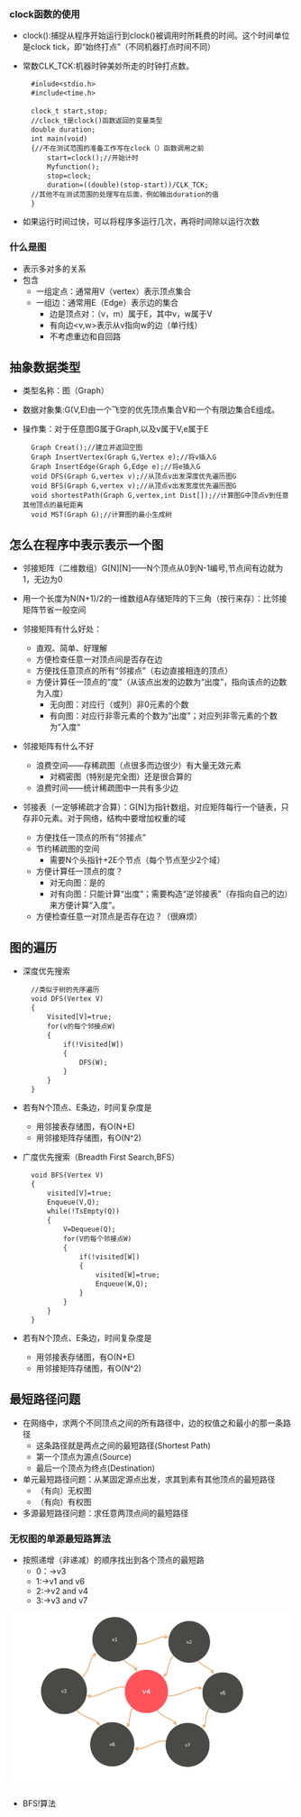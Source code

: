 ### clock函数的使用

* clock():捕捉从程序开始运行到clock()被调用时所耗费的时间。这个时间单位是clock tick，即“始终打点”（不同机器打点时间不同）

* 常数CLK_TCK:机器时钟美妙所走的时钟打点数。

        #inlude<stdio.h>
        #include<time.h>

        clock_t start,stop;
        //clock_t是clock()函数返回的变量类型
        double duration;
        int main(void)
        {//不在测试范围的准备工作写在clock（）函数调用之前
            start=clock();//开始计时
            Myfunction();
            stop=clock;
            duration=((double)(stop-start))/CLK_TCK;
        //其他不在测试范围的处理写在后面，例如输出duration的值
        }

* 如果运行时间过快，可以将程序多运行几次，再将时间除以运行次数


### 什么是图
* 表示多对多的关系
* 包含
  * 一组定点：通常用V（vertex）表示顶点集合
  * 一组边：通常用E（Edge）表示边的集合
    * 边是顶点对：（v，m）属于E，其中v，w属于V
    * 有向边<v,w>表示从v指向w的边（单行线）
    * 不考虑重边和自回路
  
## 抽象数据类型
* 类型名称：图（Graph）
* 数据对象集:G(V,E)由一个飞空的优先顶点集合V和一个有限边集合E组成。
* 操作集：对于任意图G属于Graph,以及v属于V,e属于E
  
        Graph Creat();//建立并返回空图
        Graph InsertVertex(Graph G,Vertex e);//将v插入G
        Graph InsertEdge(Graph G,Edge e);//将e插入G
        void DFS(Graph G,vertex v);//从顶点v出发深度优先遍历图G
        void BFS(Graph G,vertex v);//从顶点v出发宽度优先遍历图G
        void shortestPath(Graph G,vertex,int Dist[]);//计算图G中顶点v到任意其他顶点的最短距离
        void MST(Graph G);//计算图的最小生成树

## 怎么在程序中表示表示一个图
* 邻接矩阵（二维数组）G[N][N]——N个顶点从0到N-1编号,节点间有边就为1，无边为0
* 用一个长度为N(N+1)/2的一维数组A存储矩阵的下三角（按行来存）：比邻接矩阵节省一般空间
* 邻接矩阵有什么好处：
  * 直观、简单、好理解
  * 方便检查任意一对顶点间是否存在边
  * 方便找任意顶点的所有“邻接点”（右边直接相连的顶点）
  * 方便计算任一顶点的“度”（从该点出发的边数为“出度”，指向该点的边数为入度）
    * 无向图：对应行（或列）非0元素的个数
    * 有向图：对应行非零元素的个数为“出度”；对应列非零元素的个数为”入度“

* 邻接矩阵有什么不好
  * 浪费空间——存稀疏图（点很多而边很少）有大量无效元素
    * 对稠密图（特别是完全图）还是很合算的
  * 浪费时间——统计稀疏图中一共有多少边

* 邻接表（一定够稀疏才合算）：G[N]为指针数组，对应矩阵每行一个链表，只存非0元素。对于网络，结构中要增加权重的域
  * 方便找任一顶点的所有“邻接点”
  * 节约稀疏图的空间
    * 需要N个头指针+2E个节点（每个节点至少2个域）
  * 方便计算任一顶点的度？ 
    * 对无向图：是的
    * 对有向图：只能计算“出度”；需要构造“逆邻接表”（存指向自己的边）来方便计算“入度”。
  * 方便检查任意一对顶点是否存在边？（很麻烦）

## 图的遍历
* 深度优先搜索

        //类似于树的先序遍历
        void DFS(Vertex V)
        {
            Visited[V]=true;
            for(v的每个邻接点W)
            {
                if(!Visited[W])
                {
                    DFS(W);
                }
            }
        }
* 若有N个顶点、E条边，时间复杂度是
  * 用邻接表存储图，有O(N+E)
  * 用邻接矩阵存储图，有O(N^2)

* 广度优先搜索（Breadth First Search,BFS）

        void BFS(Vertex V)
        {
            visited[V]=true;
            Enqueue(V,Q);
            while(!TsEmpty(Q))
            {
                V=Dequeue(Q);
                for(V的每个邻接点W)
                {
                    if(!visited[W])
                    {
                        visited[W]=true;
                        Enqueue(W,Q);
                    }
                }
            }
        }

* 若有N个顶点、E条边，时间复杂度是
  * 用邻接表存储图，有O(N+E)
  * 用邻接矩阵存储图，有O(N^2)


## 最短路径问题
* 在网络中，求两个不同顶点之间的所有路径中，边的权值之和最小的那一条路径
  * 这条路径就是两点之间的最短路径(Shortest Path)
  * 第一个顶点为源点(Source)
  * 最后一个顶点为终点(Destination)
* 单元最短路径问题：从某固定源点出发，求其到素有其他顶点的最短路径
  * （有向）无权图
  * （有向）有权图
* 多源最短路径问题：求任意两顶点间的最短路径



### 无权图的单源最短路算法
* 按照递增（非递减）的顺序找出到各个顶点的最短路
  * 0：->v3
  * 1:->v1 and v6
  * 2:->v2 and v4
  * 3:->v3 and v7
  

![无权图（v3为源点）](无权单源图.png)


* BFS!算法
